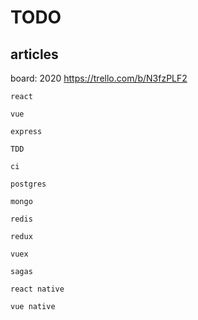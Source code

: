# TODO

## articles

board: 2020 https://trello.com/b/N3fzPLF2

```
react

vue

express

TDD

ci

postgres

mongo

redis

redux

vuex

sagas

react native

vue native
```
